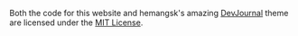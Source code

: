 Both the code for this website and hemangsk's amazing [DevJournal](https://github.com/hemangsk/DevJournal) theme are licensed under the [MIT License](https://mit-license.org).
